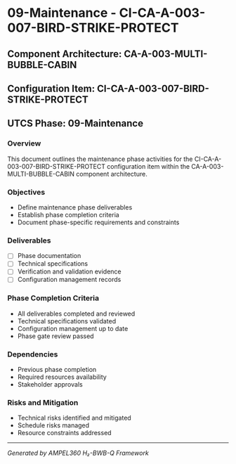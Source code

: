 # 09-Maintenance - CI-CA-A-003-007-BIRD-STRIKE-PROTECT

## Component Architecture: CA-A-003-MULTI-BUBBLE-CABIN
## Configuration Item: CI-CA-A-003-007-BIRD-STRIKE-PROTECT
## UTCS Phase: 09-Maintenance

### Overview
This document outlines the maintenance phase activities for the CI-CA-A-003-007-BIRD-STRIKE-PROTECT configuration item within the CA-A-003-MULTI-BUBBLE-CABIN component architecture.

### Objectives
- Define maintenance phase deliverables
- Establish phase completion criteria
- Document phase-specific requirements and constraints

### Deliverables
- [ ] Phase documentation
- [ ] Technical specifications
- [ ] Verification and validation evidence
- [ ] Configuration management records

### Phase Completion Criteria
- All deliverables completed and reviewed
- Technical specifications validated
- Configuration management up to date
- Phase gate review passed

### Dependencies
- Previous phase completion
- Required resources availability
- Stakeholder approvals

### Risks and Mitigation
- Technical risks identified and mitigated
- Schedule risks managed
- Resource constraints addressed

---
*Generated by AMPEL360 H₂-BWB-Q Framework*
